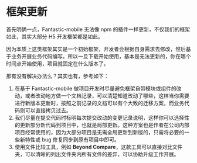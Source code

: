 # 框架更新

首先明确一点，Fantastic-mobile 无法像 npm 的插件一样更新，不仅我们的框架如此，其实大部分 H5 开发框架都是如此。

因为本质上这类框架其实是一个初始框架，开发者会根据自身需求去修改，然后基于业务开展业务代码编写。所以一旦下载开始使用，基本是无法更新的，你在哪个时间点开始使用，项目就固定在什么版本了。

那有没有解决办法么？其实也有，参考如下：

1. 在基于 Fantastic-mobile 做项目开发时尽量避免框架自带模块或组件的改动，或者改动地方做一个文档记录，可以清楚知道改动了哪些，这样当你需要进行新版本更新时，按照之前记录的文档可以有个大致的迁移方案，而业务代码则可以直接拷贝过去。
2. 我们尽量在提交代码时标明每次提交改动的变更记录说明，这样你可以选择性的更新部分新代码到项目中，也就是局部更新。这种方案也是作者在公司内部项目经常使用的，因为大部分项目是无需全局更新到新版的，只需将必要的一些新特性或 bug 修复同步到原有项目中即可。
3. 使用文件比较工具，例如 **Beyond Compare**，这款工具可以直接对比文件夹，可以清晰的列出文件夹内所有文件的差异，可以协助升级工作开展。
